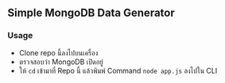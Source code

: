 ## Simple MongoDB Data Generator

### Usage

- Clone repo นี้ลงไปบนเครื่อง
- ตรวจสอบว่า MongoDB เปิดอยู่
- ให้ `cd` เข้ามาที่ Repo นี้ แล้วพิมพ์ Command `node app.js` ลงไปใน CLI
